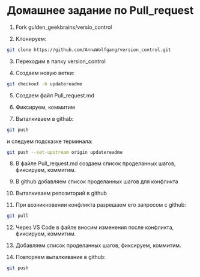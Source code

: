 # Домашнее задание по Pull_request

1. Fork gulden_geekbrains/versio_control

2. Клонируем: 
```sh
git clone https://github.com/AnnaWolfgang/version_control.git 
```
3. Переходим в папку version_control

4. Создаем новую ветки: 
```sh
git checkout -b updatereadme
```
5. Создаем файл Pull_request.md

6. Фиксируем, коммитим

7. Выталкиваем в githab: 
```sh
git push
```
 и следуем подсказке терминала: 
 ```sh
 git push --set-upstream origin updatereadme
 ```
 8. В файле Pull_request.md создаем список проделанных шагов, фиксируем, коммитим.

 9. В github добавляем список проделанных шагов для конфликта

 10. Выталкиваем репозиторий в github

11. При возникновении конфликта разрешаем его запросом с github:  
```sh
git pull
```

12. Через VS Code в файле вносим изменения после конфликта, фиксируем, коммитим.

13. Добавляем список проделанных шагов, фиксируем, коммитим.

13. Повторяем выталкивание в github: 
```sh
git push
```